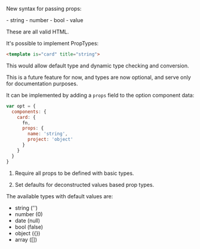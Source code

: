 New syntax for passing props:

<card projects="hello"> - string
<card projects="{{5}}"> - number
<card projects="{{true}}"> - bool
<card projects="{{projects}}"> - value

These are all valid HTML.


It's possible to implement PropTypes:

```html
<template is="card" title="string">
```

This would allow default type and dynamic type checking and conversion.

This is a future feature for now, and types are now optional, and serve only for documentation purposes.

It can be implemented by adding a `props` field to the option component data:

```js
var opt = {
  components: {
    card: {
      fn,
      props: {
        name: 'string',
        project: 'object'
      }
    }
  }
}
```
1. Require all props to be defined with basic types.

2. Set defaults for deconstructed values based prop types.

The available types with default values are:
- string ('')
- number (0)
- date (null)
- bool (false)
- object ({})
- array ([])
